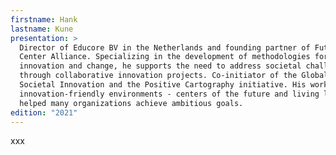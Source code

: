 ```yaml
---
firstname: Hank
lastname: Kune
presentation: >
  Director of Educore BV in the Netherlands and founding partner of Future
  Center Alliance. Specializing in the development of methodologies for
  innovation and change, he supports the need to address societal challenges
  through collaborative innovation projects. Co-initiator of the Global Lab for
  Societal Innovation and the Positive Cartography initiative. His work on
  innovation-friendly environments - centers of the future and living labs - has
  helped many organizations achieve ambitious goals.
edition: "2021"
---
```

xxx